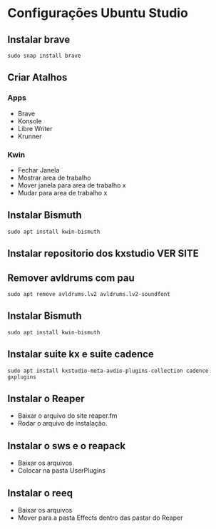 # Configurações Ubuntu Studio

## Instalar brave

`sudo snap install brave`

## Criar Atalhos 

### Apps
- Brave
- Konsole
- Libre Writer
- Krunner

### Kwin
- Fechar Janela
- Mostrar area de trabalho
- Mover janela para area de trabalho x
- Mudar para area de trabalho x

## Instalar Bismuth

`sudo apt install kwin-bismuth`

## Instalar repositorio dos kxstudio VER SITE

## Remover avldrums com pau

`sudo apt remove avldrums.lv2 avldrums.lv2-soundfont`

## Instalar Bismuth

`sudo apt install kwin-bismuth`

## Instalar suite kx e suite cadence

`sudo apt install kxstudio-meta-audio-plugins-collection cadence gxplugins`

## Instalar o Reaper
- Baixar o arquivo do site reaper.fm
- Rodar o arquivo de instalação.

## Instalar o sws e o reapack
- Baixar os arquivos 
- Colocar na pasta UserPlugins

## Instalar o reeq
- Baixar os arquivos
- Mover para a pasta Effects dentro das pastar do Reaper

